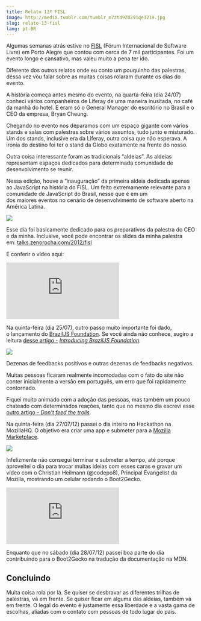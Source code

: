 ```yaml
---
title: Relato 13º FISL
image: http://media.tumblr.com/tumblr_m7ztd9Z0291qe3219.jpg
slug: relato-13-fisl
lang: pt-BR
---
```


Algumas semanas atrás estive no [FISL](http://fisl.org.br) (Fórum Internacional do Software Livre) em Porto Alegre que contou com cerca de 7 mil participantes. Foi um evento longo e cansativo, mas valeu muito a pena ter ido. 

Diferente dos outros relatos onde eu conto um pouquinho das palestras, dessa vez vou falar sobre as muitas coisas rolaram durante os dias do evento.

<!-- more -->

A história começa antes mesmo do evento, na quarta-feira (dia 24/07) conheci vários companheiros de Liferay de uma maneira inusitada, no café da manhã do hotel. E eram só o General Manager do escritório no Brasil e o CEO da empresa, Bryan Cheung.

Chegando no evento nos deparamos com um espaço gigante com vários stands e salas com palestras sobre vários assuntos, tudo junto e misturado. Um dos stands, inclusive era da Liferay, outra coisa que não esperava. A ironia do destino foi ter o stand da Globo exatamente na frente do nosso.

Outra coisa interessante foram as tradicionais “aldeias”. As aldeias representam espaços dedicados para determinada comunidade de desenvolvimento se reunir.

Nessa edição, houve a “inauguração” da primeira aldeia dedicada apenas ao JavaScript na história do FISL. Um feito extremamente relevante para a comunidade de JavaScript do Brasil, nesse que é em um dos maiores eventos no cenário de desenvolvimento de software aberto na América Latina.

![](http://media.tumblr.com/tumblr_m8f79yX9Jf1qe3219.jpg)

Esse dia foi basicamente dedicado para os preparativos da palestra do CEO e da minha. Inclusive, você pode encontrar os slides da minha palestra em: [talks.zenorocha.com/2012/fisl](http://talks.zenorocha.com/2012/fisl/#1)

E conferir o vídeo aqui:

<div class="iframe-wrap">
  <iframe src="http://www.youtube.com/embed/ukjHPwg74ik" frameborder="0" allowfullscreen="true">
  </iframe>
</div>

Na quinta-feira (dia 25/07), outro passo muito importante foi dado, o lançamento do [BrazilJS Foundation](http://braziljs.org). Se você ainda não conhece, sugiro a leitura [desse artigo](/introducing-braziljs-foundation)[ -](/introducing-braziljs-foundation) _[Introducing BrazilJS Foundation](/introducing-braziljs-foundation)._

[![](http://media.tumblr.com/tumblr_m8f7ag86x41qe3219.png)](http://braziljs.org)

Dezenas de feedbacks positivos e outras dezenas de feedbacks negativos.

Muitas pessoas ficaram realmente incomodadas com o fato do site não conter inicialmente a versão em português, um erro que foi rapidamente contornado.

Fiquei muito animado com a adoção das pessoas, mas também um pouco chateado com determinados reações, tanto que no mesmo dia escrevi esse [outro artigo - _Don’t feed the trolls_](/dont-feed-the-trolls).

Na quinta-feira (dia 27/07/12) passei o dia inteiro no Hackathon na MozillaHQ. O objetivo era criar uma app e submeter para a [Mozilla Marketplace](https://marketplace.mozilla.org/).

![](http://media.tumblr.com/tumblr_m8f7luWcdV1qe3219.jpg)

Infelizmente não consegui terminar e submeter a tempo, até porque aproveitei o dia para trocar muitas ideias com esses caras e gravar um vídeo com o Christian Heilmann (@codepo8), Principal Evangelist da Mozilla, mostrando um celular rodando o Boot2Gecko.

<div class="iframe-wrap">
  <iframe src="http://www.youtube.com/embed/Lu77uPgrgx0" frameborder="0" allowfullscreen="true">
  </iframe>
</div>

Enquanto que no sábado (dia 28/07/12) passei boa parte do dia contribuindo para o Boot2Gecko na tradução da documentação na MDN.

## Concluindo

Muita coisa rola por lá. Se quiser se desbravar as diferentes trilhas de palestras, vá em frente. Se quiser ficar em alguma das aldeias, também vá em frente. O legal do evento é justamente essa liberdade e a vasta gama de escolhas, aliadas com o contato com pessoas de todo lugar do país.